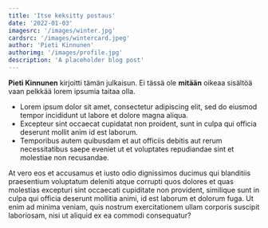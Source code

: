 ```yaml
---
title: 'Itse keksitty postaus'
date: '2022-01-03'
imagesrc: '/images/winter.jpg'
cardsrc: '/images/wintercard.jpeg'
author: 'Pieti Kinnunen'
authorimg: '/images/profile.jpg'
description: 'A placeholder blog post'
---
```


**Pieti Kinnunen** kirjoitti tämän julkaisun. Ei tässä ole **mitään** oikeaa sisältöä vaan pelkkää lorem ipsumia taitaa olla.

- Lorem ipsum dolor sit amet, consectetur adipiscing elit, sed do eiusmod tempor incididunt ut labore et dolore magna aliqua.
- Excepteur sint occaecat cupidatat non proident, sunt in culpa qui officia deserunt mollit anim id est laborum.
- Temporibus autem quibusdam et aut officiis debitis aut rerum necessitatibus saepe eveniet ut et voluptates repudiandae sint et molestiae non recusandae.

At vero eos et accusamus et iusto odio dignissimos ducimus qui blanditiis praesentium voluptatum deleniti atque corrupti quos dolores et quas molestias excepturi sint occaecati cupiditate non provident, similique sunt in culpa qui officia deserunt mollitia animi, id est laborum et dolorum fuga. Ut enim ad minima veniam, quis nostrum exercitationem ullam corporis suscipit laboriosam, nisi ut aliquid ex ea commodi consequatur?
